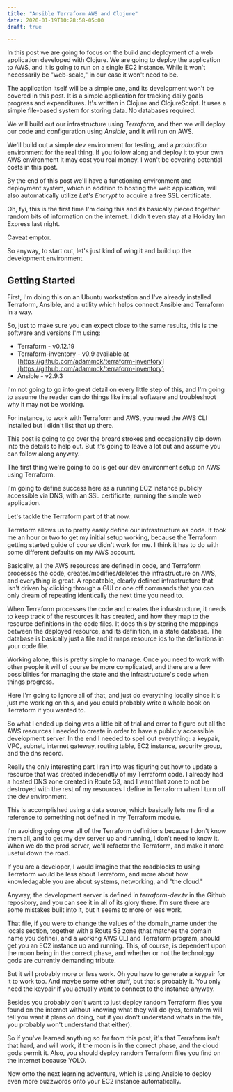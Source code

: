 ```yaml
---
title: "Ansible Terraform AWS and Clojure"
date: 2020-01-19T10:28:58-05:00
draft: true

---
```


In this post we are going to focus on the build and deployment of a
web application developed with Clojure.  We are going to deploy the
application to AWS, and it is going to run on a single EC2 instance.
While it won't necessarily be "web-scale," in our case it won't need
to be.

The application itself will be a simple one, and its development won't
be covered in this post.  It is a simple application for tracking
daily goals progress and expenditures.  It's written in Clojure and
ClojureScript. It uses a simple file-based system for storing data.
No databases required.

We will build out our infrastructure using *Terraform*, and then we
will deploy our code and configuration using *Ansible*, and it will
run on AWS.

We'll build out a simple *dev* environment for testing, and a
*production* environment for the real thing.  If you follow along and
deploy it to your own AWS environment it may cost you real money.  I
won't be covering potential costs in this post.

By the end of this post we'll have a functioning environment and
deployment system, which in addition to hosting the web application,
will also automatically utilize *Let's Encrypt* to acquire a free SSL
certificate.

Oh, fyi, this is the first time I'm doing this and its basically
pieced together random bits of information on the internet.  I didn't
even stay at a Holiday Inn Express last night.

Caveat emptor.

So anyway, to start out, let's just kind of wing it and build up the
development environment.

## Getting Started

First, I'm doing this on an Ubuntu workstation and I've already
installed Terraform, Ansible, and a utility which helps connect
Ansible and Terraform in a way.

So, just to make sure you can expect close to the same results, this
is the software and versions I'm using:

* Terraform - v0.12.19
* Terraform-inventory - v0.9 available at
 [https://github.com/adammck/terraform-inventory](https://github.com/adammck/terraform-inventory)
* Ansible - v2.9.3

I'm not going to go into great detail on every little step of this,
and I'm going to assume the reader can do things like install software
and troubleshoot why it may not be working.

For instance, to work with Terraform and AWS, you need the AWS CLI
installed but I didn't list that up there.

This post is going to go over the broard strokes and occasionally dip
down into the details to help out.  But it's going to leave a lot out
and assume you can follow along anyway.

The first thing we're going to do is get our dev environment setup on
AWS using Terraform.

I'm going to define success here as a running EC2 instance publicly
accessible via DNS, with an SSL certificate, running the simple web
application.

Let's tackle the Terraform part of that now.

Terraform allows us to pretty easily define our infrastructure as
code.  It took me an hour or two to get my initial setup working,
because the Terraform getting started guide of course didn't work for
me.  I think it has to do with some different defaults on my AWS
account.

Basically, all the AWS resources are defined in code, and Terraform
processes the code, creates/modifies/deletes the infrastructure on
AWS, and everything is great.  A repeatable, clearly defined
infrastructure that isn't driven by clicking through a GUI or one off
commands that you can only dream of repeating identically the next
time you need to.

When Terraform processes the code and creates the infrastructure, it
needs to keep track of the resources it has created, and how they map
to the resource definitions in the code files.  It does this by
storing the mappings between the deployed resource, and its
definition, in a state database.  The database is basically just a
file and it maps resource ids to the definitions in your code file.

Working alone, this is pretty simple to manage.  Once you need to work
with other people it will of course be more complicated, and there are
a few possiblities for managing the state and the infrastructure's
code when things progress.

Here I'm going to ignore all of that, and just do everything locally
since it's just me working on this, and you could probably write a
whole book on Terraform if you wanted to.

So what I ended up doing was a little bit of trial and error to figure
out all the AWS resources I needed to create in order to have a
publicly accessible development server.  In the end I needed to spell
out everything: a keypair, VPC, subnet, internet gateway, routing
table, EC2 instance, security group, and the dns record.

Really the only interesting part I ran into was figuring out how to
update a resource that was created independtly of my Terraform code.
I already had a hosted DNS zone created in Route 53, and I want that
zone to not be destroyed with the rest of my resources I define in
Terraform when I turn off the dev environment.

This is accomplished using a data source, which basically lets me find
a reference to something not defined in my Terraform module.

I'm avoiding going over all of the Terraform definitions because I
don't know them all, and to get my dev server up and running, I don't
need to know it.  When we do the prod server, we'll refactor the
Terraform, and make it more useful down the road.

If you are a developer, I would imagine that the roadblocks to using
Terraform would be less about Terraform, and more about how
knowledagable you are about systems, networking, and "the cloud."

Anyway, the development server is defined in *terraform-dev.tv* in the
Github repository, and you can see it in all of its glory there.  I'm
sure there are some mistakes built into it, but it seems to more or
less work.

That file, if you were to change the values of the domain_name under
the locals section, together with a Route 53 zone (that matches the
domain name you define), and a working AWS CLI and Terraform program,
should get you an EC2 instance up and running.  This, of course, is
dependent upon the moon being in the correct phase, and whether or not
the technology gods are currently demanding tribute.

But it will probably more or less work.  Oh you have to generate a
keypair for it to work too.  And maybe some other stuff, but that's
probably it.  You only need the keypair if you actually want to
connect to the instance anyway.

Besides you probably don't want to just deploy random Terraform files
you found on the internet without knowing what they will do (yes,
terraform will tell you want it plans on doing, but if you don't
understand whats in the file, you probably won't understand that
either).

So if you've learned anything so far from this post, it's that
Terraform isn't that hard, and will work, if the moon is in the
correct phase, and the cloud gods permit it.  Also, you should deploy
random Terraform files you find on the internet because YOLO.

Now onto the next learning adventure, which is using Ansible to deploy
even more buzzwords onto your EC2 instance automatically.





